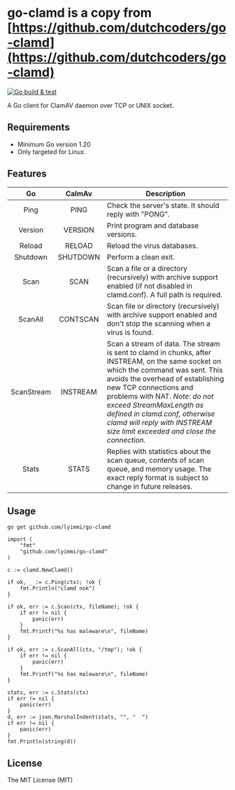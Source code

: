 # go-clamd is a copy from [https://github.com/dutchcoders/go-clamd](https://github.com/dutchcoders/go-clamd) 

[![Go build & test](https://github.com/Lyimmi/go-clamd/actions/workflows/go-build-test.yml/badge.svg)](https://github.com/Lyimmi/go-clamd/actions/workflows/go-build-test.yml)

A Go client for ClamAV daemon over TCP or UNIX socket.

## Requirements
- Minimum Go version 1.20 
- Only targeted for Linux.

## Features

|     Go     | CalmAv | Description                                                                                                                                                                                                                                                                                                                                         |
|:----------:|:-:|-----------------------------------------------------------------------------------------------------------------------------------------------------------------------------------------------------------------------------------------------------------------------------------------------------------------------------------------------------|
|    Ping    | PING | Check the server's state. It should reply with "PONG".                                                                                                                                                                                                                                                                                              |
|  Version   | VERSION | Print program and database versions.                                                                                                                                                                                                                                                                                                                |
|   Reload   | RELOAD | Reload the virus databases.                                                                                                                                                                                                                                                                                                                         |
|  Shutdown  | SHUTDOWN | Perform a clean exit.                                                                                                                                                                                                                                                                                                                               |
|    Scan    | SCAN | Scan a file or a directory (recursively) with archive support enabled (if not disabled in clamd.conf). A full path is required.                                                                                                                                                                                                                     |
|  ScanAll   | CONTSCAN | Scan file or directory (recursively) with archive support enabled and don't stop the scanning when a virus is found.                                                                                                                                                                                                                                |
| ScanStream | INSTREAM | Scan a stream of data. The stream is sent to clamd in chunks, after INSTREAM, on the same socket on which the command was sent. This avoids the overhead of establishing new TCP connections and problems with NAT. *Note: do not exceed StreamMaxLength as defined in clamd.conf, otherwise clamd will reply with INSTREAM size limit exceeded and close the connection.* |
|   Stats    | STATS | Replies with statistics about the scan queue, contents of scan queue, and memory usage. The exact reply format is subject to change in future releases.                                                                                                                                                                                             |

## Usage

```shell
go get github.com/lyimmi/go-clamd
```

```golang
import (
    "fmt"
    "github.com/lyimmi/go-clamd"
)

c := clamd.NewClamd()

if ok, _ := c.Ping(ctx); !ok {
    fmt.Println("clamd nok")
}

if ok, err := c.Scan(ctx, fileName); !ok {
    if err != nil {
        panic(err)
    }
    fmt.Printf("%s has maleware\n", fileName)
}

if ok, err := c.ScanAll(ctx, "/tmp"); !ok {
    if err != nil {
        panic(err)
    }
    fmt.Printf("%s has maleware\n", fileName)
}

stats, err := c.Stats(ctx)
if err != nil {
    panic(err)
}
d, err := json.MarshalIndent(stats, "", "  ")
if err != nil {
    panic(err)
}
fmt.Println(string(d))
```

## License
The MIT License (MIT)
